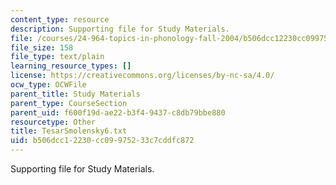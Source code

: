 ```yaml
---
content_type: resource
description: Supporting file for Study Materials.
file: /courses/24-964-topics-in-phonology-fall-2004/b506dcc12230cc09975233c7cddfc872_TesarSmolensky6.txt
file_size: 158
file_type: text/plain
learning_resource_types: []
license: https://creativecommons.org/licenses/by-nc-sa/4.0/
ocw_type: OCWFile
parent_title: Study Materials
parent_type: CourseSection
parent_uid: f600f19d-ae22-b3f4-9437-c8db79bbe880
resourcetype: Other
title: TesarSmolensky6.txt
uid: b506dcc1-2230-cc09-9752-33c7cddfc872
---
```

Supporting file for Study Materials.